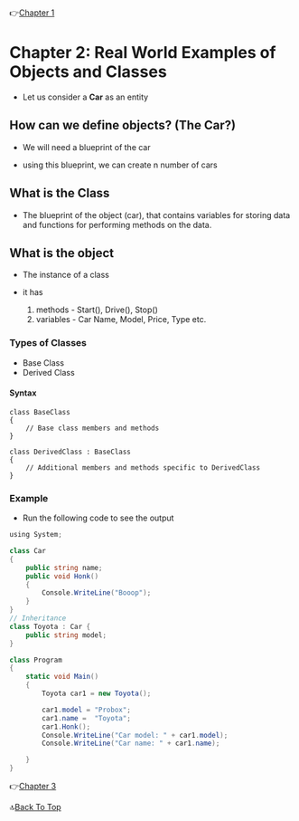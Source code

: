 👉[Chapter 1](../Chapter1/README.md)

# Chapter 2: Real World Examples of Objects and Classes

- Let us consider a **Car** as an entity

## How can we define objects? (The Car?)

- We will need a blueprint of the car

- using this blueprint, we can create n number of cars

## What is the Class

- The blueprint of the object (car), that contains variables for storing data and functions for performing methods on the data.

## What is the object

- The instance of a class

- it has 
    1. methods - Start(), Drive(), Stop()
    2. variables - Car Name, Model, Price, Type etc.

### Types of Classes

- Base Class
- Derived Class

#### Syntax
```
class BaseClass
{
    // Base class members and methods
}

class DerivedClass : BaseClass
{
    // Additional members and methods specific to DerivedClass
}
```

### Example
- Run the following code to see the output
```csharp
﻿using System;

class Car 
{
    public string name;
    public void Honk()
    {
        Console.WriteLine("Booop");
    }
}
// Inheritance 
class Toyota : Car {
    public string model;
}

class Program 
{
    static void Main()
    {
        Toyota car1 = new Toyota();

        car1.model = "Probox";
        car1.name =  "Toyota";
        car1.Honk();
        Console.WriteLine("Car model: " + car1.model);
        Console.WriteLine("Car name: " + car1.name);

    }
}
```

👉[Chapter 3](../Chapter3/README.md)

🔝[Back To Top](#)